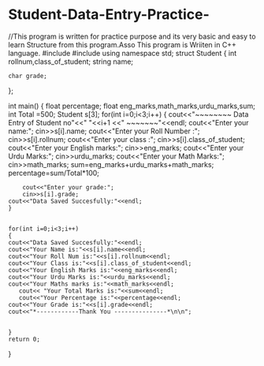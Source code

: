 # Student-Data-Entry-Practice-
//This program is written for practice purpose and its very basic and easy to learn Structure from this program.Asso This program is Wriiten in C++ language.
#include<iostream>
#include<string>
using namespace std;
struct Student
{
	int rollnum,class_of_student;
	string name;

	char grade;
	
};


int main()
{
	float percentage;
	float eng_marks,math_marks,urdu_marks,sum;
int	Total =500;
		Student s[3];
	for(int i=0;i<3;i++)
	{
		cout<<"~~~~~~~~ Data Entry of Student no"<<" "<<i+1 <<" ~~~~~~~"<<endl;
		cout<<"Enter your name:";
		cin>>s[i].name;
		cout<<"Enter your Roll Number :";
		cin>>s[i].rollnum;
		cout<<"Enter your class :";
		cin>>s[i].class_of_student;
		cout<<"Enter your English marks:";
		cin>>eng_marks;
		cout<<"Enter your Urdu Marks:";
		cin>>urdu_marks;
		cout<<"Enter your Math Marks:";
		cin>>math_marks;
		sum=eng_marks+urdu_marks+math_marks;
	percentage=sum/Total*100;	
		
		cout<<"Enter your grade:";
		cin>>s[i].grade;
	cout<<"Data Saved Succesfully:"<<endl;	
	}
	
	
	for(int i=0;i<3;i++)
	{
	cout<<"Data Saved Succesfully:"<<endl;	
	cout<<"Your Name is:"<<s[i].name<<endl;
	cout<<"Your Roll Num is:"<<s[i].rollnum<<endl;
	cout<<"Your Class is:"<<s[i].class_of_student<<endl;
	cout<<"Your English Marks is:"<<eng_marks<<endl;
	cout<<"Your Urdu Marks is:"<<urdu_marks<<endl;
	cout<<"Your Maths marks is:"<<math_marks<<endl;
       cout<< "Your Total Marks is:"<<sum<<endl;
       cout<<"Your Percentage is:"<<percentage<<endl;
	cout<<"Your Grade is:"<<s[i].grade<<endl;
	cout<<"*------------Thank You ---------------*\n\n";
	 	
	
	}
	return 0;
}
